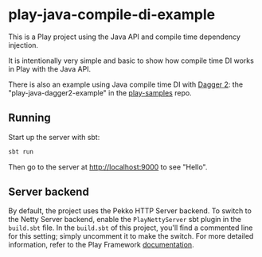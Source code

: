 # play-java-compile-di-example

This is a Play project using the Java API and compile time dependency injection.

It is intentionally very simple and basic to show how compile time DI works in Play with the Java API.

There is also an example using Java compile time DI with [Dagger 2](https://google.github.io/dagger/):
the "play-java-dagger2-example" in the [play-samples](https://github.com/playframework/play-samples) repo.

## Running

Start up the server with sbt:

```bash
sbt run
```

Then go to the server at <http://localhost:9000> to see "Hello".

## Server backend

By default, the project uses the Pekko HTTP Server backend. To switch to the Netty Server backend, enable the `PlayNettyServer` sbt plugin in the `build.sbt` file.
In the `build.sbt` of this project, you'll find a commented line for this setting; simply uncomment it to make the switch.
For more detailed information, refer to the Play Framework [documentation](https://www.playframework.com/documentation/3.0.x/Server).

